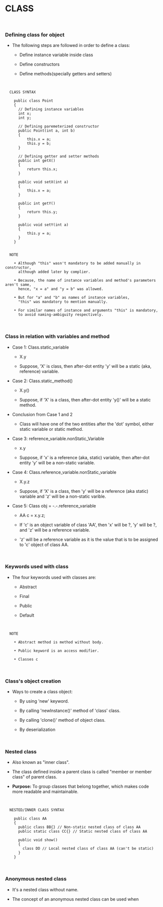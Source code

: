 # **CLASS**

<br>

### **Defining class for object**

+ The following steps are followed in order to define a class:
  
  + Define instance variable inside class
  
  + Define constructors
  
  + Define methods(specially getters and setters)

<br>

```
  CLASS SYNTAX

    public class Point
    {
      // Defining instance variables
      int x;
      int y;

      // Defining paremeterized constructor
      public Point(int a, int b)
      {
    	  this.x = a;
    	  this.y = b;
      }

      // Defining getter and setter methods
      public int getX()
      {
    	  return this.x;
      }

      public void setX(int a)
      {
    	  this.x = a;
      }

      public int getY()
      {
    	  return this.y;
      }

      public void setY(int a)
      {
    	  this.y = a;
      }
    }
  

  NOTE

    • Although "this" wasn't mandatory to be added manually in constructor,
      although added later by complier.

    • Because, the name of instance variables and method's parameters aren't same,
      hence, "x = a" and "y = b" was allowed.

    • But for "a" and "b" as names of instance variables,
      "this" was mandatory to mention manually.

    • For similar names of instance and arguments "this" is mandatory,
      to avoid naming-ambiguity respectively.
```

<br>

### **Class in relation with variables and method**

+ Case 1: Class.static_variable
  
  + X.y
  
  + Suppose, 'X' is class, then after-dot entity 'y' will be a static (aka, reference) variable.

+ Case 2: Class.static_method()
  
  + X.y()
  
  + Suppose, if 'X' is a class, then after-dot entity 'y()' will be a static method.

+ Conclusion from Case 1 and 2
  
  + Class will have one of the two entities after the 'dot' symbol, either static variable or static method.

+ Case 3: reference_variable.nonStatic_Variable
  
  + x.y
  
  + Suppose, if 'x' is a reference (aka, static) variable, then after-dot entity 'y' will be a non-static variable.

+ Case 4: Class.reference_variable.nonStatic_variable
  
  + X.y.z
  
  + Suppose, if 'X' is a class, then 'y' will be a reference (aka static) variable and 'z' will be a non-static varible.

+ Case 5: Class obj =  -.-.reference_variable 
  
  + AA c = x.y.z;
  
  + If 'c' is an object variable of class 'AA', then 'x' will be ?, 'y' will be ?, and 'z' will be a reference variable.
  
  + 'z' will be a reference variable as it is the value that is to be assigned to 'c' object of class AA.

<br>

### **Keywords used with class**

+ The four keywords used with classes are:
  
  + Abstract
  
  + Final
  
  + Public
  
  + Default

<br>

```
  NOTE

    • Abstract method is method without body.

    • Public keyword is an access modifier.

    • Classes c
```

<br>

### **Class's object creation**

+ Ways to create a class object:

  + By using 'new' keyword.

  + By calling 'newInstance()' method of 'class' class.

  + By calling 'clone()' method of object class.

  + By deserialization

<br>

### **Nested class**

+ Also known as "inner class".

+ The class defined inside a parent class is called "member or member class" of parent class.

+ **Purpose:** To group classes that belong together, which makes code more readable and maintainable.

<br>

```
  NESTED/INNER CLASS SYNTAX

    public class AA
    {
      public class BB{} // Non-static nested class of class AA
      public static class CC{} // Static nested class of class AA
      
      public void show()
      {
        class DD // Local nested class of class AA (can't be static)
      }
    }
```

<br>

### **Anonymous nested class**

+ It's a nested class without name.

+ The concept of an anonymous nested class can be used when 
